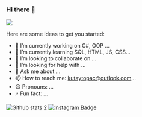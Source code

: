 ### Hi there 👋

<img src="file:///C:/Users/pc/Desktop/indirilenşeyler/200.gif" width="auto">

Here are some ideas to get you started:

- 🔭 I’m currently working on C#, OOP ...
- 🌱 I’m currently learning  SQL, HTML, JS, CSS...
- 👯 I’m looking to collaborate on ...
- 🤔 I’m looking for help with ...
- 💬 Ask me about ...
- 📫 How to reach me: kutaytopac@outlook.com...
- 😄 Pronouns: ...
- ⚡ Fun fact: ...

![Github stats 2](https://github-readme-stats.vercel.app/api?username=KutayTopac&show_icons=true&theme=radical)
[![Instagram Badge](https://img.shields.io/badge/-Instagram-C13584?style=flat-quare&labelColor=C13584&logo=instagram&logoColor=white&link=link)](https://z-p15.www.instagram.com/kutaytopac/) 
